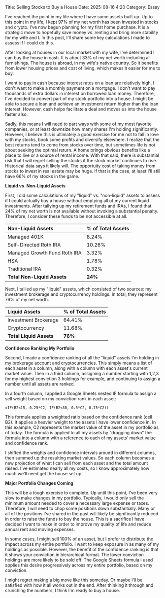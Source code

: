 Title: Selling Stocks to Buy a House 
Date: 2025-08-16 4:20 
Category: Essay


I've reached the point in my life where I have some assets built up. Up to this point in my life,
I kept 97% of my net worth has been invested in stocks and crypto. I've now begun planning for my
first home purchase. It is a strategic move to hopefully save money vs. renting and bring more stability
for my wife and I. In this post, I'll share some key calculations I made to assess if I could do this.

After looking at houses in our local market with my wife, I've determined I can buy the house in cash. It is about 
33% of my net worth including all furnishings. The house is abroad, in my wife's native country. So it benefits from lower 
housing prices and cost of living, which makes it easier for me to buy. 

I want to pay in cash because interest rates on a loan are relatively high. I don't want to make a monthly payment 
on a mortgage. I don't want to pay thousands of extra dollars in interest on borrowed loan money. Therefore, I've 
decided to convert part of my stock portfolio into a house. I might be able to secure a loan and achieve an investment 
return higher than the loan interest. However, cash helps facilitate a deal and moves us into the house faster also.

Sadly, this means I will need to part ways with some of my most favorite companies, or at least downsize 
how many shares I'm holding significantly. However, I believe this is ultimately a good exercise for me
not to fall in love with my stocks, book some profits and diversify elsewhere. I realize that the best returns 
tend to come from stocks over time, but sometimes life is not about seeking the optimal return. A home brings 
obvious benefits like a place to live or a source of rental income. With that said, there is substantial risk
that I will regret selling the stocks if the stock market continues to rise. Historical data says it likely will.
The opportuity cost of taking money from stocks to invest in real estate may be huge. If that is the case, at
least I'll still have 66% of my stocks in the game.

**Liquid vs. Non-Liquid Assets**

First, I did some calculations of my "liquid" vs. "non-liquid" assets to assess if I could actually buy a house without
emptying all of my current liquid investments. After tallying up my retirement funds and IRAs, I found that 24% of my net worth is not 
available without invoking a substantial penalty. Therefore, I consider these funds to be not accessible at all.

| Non-Liquid Assets | % of Total Assets |
|:---|:---|
| Managed 401K | 8.24% |
| Self-Directed Roth IRA | 10.26% |
| Managed Growth Fund Roth IRA | 3.32% |
| HSA | 1.78% |
| Traditional IRA | 0.32% |
| **Total Non-Liquid Assets** | **24%** |

Next, I tallied up my "liquid" assets, which consisted of two sources: my investment brokerage and cryptocurrency holdings. In total, 
they represent 76% of my net worth.

| Liquid Assets | % of Total Assets |
|:---|:---|
| Investment Brokerage | 64.41% |
| Cryptocurrency | 11.68% |
| **Total Liquid Assets** | **76%** |

**Confidence Ranking My Portfolio**

Second, I made a confidence ranking of all the "liquid" assets I'm holding in my brokerage account and cryptocurrencies.
This simply means a list of each asset in a column, along with a column with each asset's current market value. 
Then in a third column, assigning a number starting with 1,2,3 for my highest conviction 3 holdings for example, 
and continuing to assign a number until all assets are ranked. 

In a fourth column, I applied a Google Sheets nested IF formula to assign a sell weight based on my conviction rank in each asset:

```
=IF(B2<15, 0.25*C2, IF(B2<30, 0.5*C2, 0.75*C2))
```

This formula applies a weighted ratio based on the confidence rank (cell B2). It applies a heavier weight to the assets
I have lower confidence in. In this example, C2 represents the market value of the asset in my portfolio as of today.
The formula is applied to all my assets by "dragging down" the formula into a column with a reference to each of my assets'
market value and confidence rank.

I shifted the weights and confidence intervals around in different columns, then summed up the resulting market values.
So each column becomes a new projection of what I can sell from each asset and the total amount raised.
I've estimated nearly all my costs, so I know approximately how much we'll need get the house set up.

**Major Portfolio Changes Coming**

This will be a tough exercise to complete. Up until this point, I've been very slow to make changes in my portfolio. 
Typically, I would only sell the minimum amount needed to cover a necessary large expense or taxes. Therefore, I will need to chop
some positions down substantially. Many or all of the positions I've shared in the past will likely be significantly reduced in order
to raise the funds to buy the house. This is a sacrifice I have decided I want to make in order to improve my quality of life
and reduce annual rent and moving expenses.

In some cases, I might sell 100% of an asset, but I prefer to distribute the impact across my entire portfolio. I want to keep 
exposure in as many of my holdings as possible. However, the benefit of the confidence ranking is that it shows your conviction in hierarchical format. The lower conviction holdings are more likely to be sold off. The Google Sheets formula I used applies this desire progressively across my entire portfolio, based on my conviction. 

I might regret making a big move like this someday. Or maybe I'll be satisfied with how it all works out in the end.
After thinking it through and crunching the numbers, I think I'm ready to buy a house.











